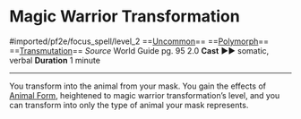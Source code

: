 # Magic Warrior Transformation
#imported/pf2e/focus_spell/level_2
==[Uncommon](uncommon.md)== ==[Polymorph](polymorph.md)== ==[Transmutation](transmutation.md)==
*Source* World Guide pg. 95 2.0
**Cast** ►► somatic, verbal
**Duration** 1 minute

---
You transform into the animal from your mask. You gain the effects of [Animal Form](../../Arcane_Tradition/Level%202/Animal%20Form.md), heightened to magic warrior transformation’s level, and you can transform into only the type of animal your mask represents.